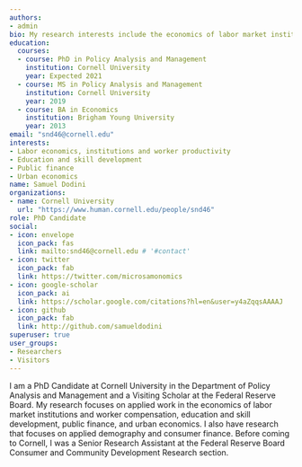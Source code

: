 ```yaml
---
authors:
- admin
bio: My research interests include the economics of labor market institutions, worker skill development, education, public finance, and urban economics.
education:
  courses:
  - course: PhD in Policy Analysis and Management
    institution: Cornell University
    year: Expected 2021
  - course: MS in Policy Analysis and Management
    institution: Cornell University
    year: 2019
  - course: BA in Economics
    institution: Brigham Young University
    year: 2013
email: "snd46@cornell.edu"
interests:
- Labor economics, institutions and worker productivity
- Education and skill development
- Public finance
- Urban economics
name: Samuel Dodini
organizations:
- name: Cornell University
  url: "https://www.human.cornell.edu/people/snd46"
role: PhD Candidate
social:
- icon: envelope
  icon_pack: fas
  link: mailto:snd46@cornell.edu # '#contact'
- icon: twitter
  icon_pack: fab
  link: https://twitter.com/microsamonomics
- icon: google-scholar
  icon_pack: ai
  link: https://scholar.google.com/citations?hl=en&user=y4aZqqsAAAAJ
- icon: github
  icon_pack: fab
  link: http://github.com/samueldodini
superuser: true
user_groups:
- Researchers
- Visitors
---
```


I am a PhD Candidate at Cornell University in the Department of Policy Analysis and Management and a Visiting Scholar at the Federal Reserve Board. My research focuses on applied work in the economics of labor market institutions and worker compensation, education and skill development, public finance, and urban economics. I also have research that focuses on applied demography and consumer finance. Before coming to Cornell, I was a Senior Research Assistant at the Federal Reserve Board Consumer and Community Development Research section.


